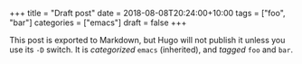 +++
title = "Draft post"
date = 2018-08-08T20:24:00+10:00
tags = ["foo", "bar"]
categories = ["emacs"]
draft = false
+++

This post is exported to Markdown, but Hugo will not publish it unless you use its `-D` switch. It is _categorized_ `emacs` (inherited), and _tagged_ `foo` and `bar`.
